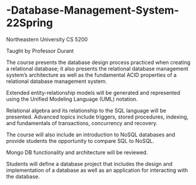 # -Database-Management-System-22Spring

Northeastern University CS 5200

Taught by Professor Durant

The course presents the database design process practiced when creating a relational database; 
it also presents the relational database management system’s architecture as well as the fundamental ACID properties of a relational database management system. 

Extended entity-relationship models will be generated and represented using the Unified Modeling Language (UML) notation. 

Relational algebra and its relationship to the SQL language will be presented. Advanced topics include triggers, stored procedures, indexing, and fundamentals of transactions, concurrency and recovery. 

The course will also include an introduction to NoSQL databases and provide students the opportunity to compare SQL to NoSQL. 

Mongo DB functionality and architecture will be reviewed. 

Students will define a database project that includes the design and implementation of a database as well as an application for interacting with the database.

